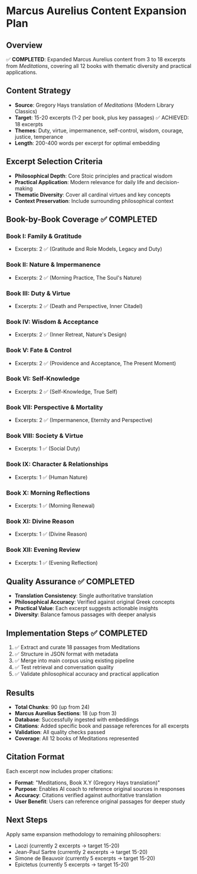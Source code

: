 # Marcus Aurelius Content Expansion Plan

## Overview
✅ **COMPLETED**: Expanded Marcus Aurelius content from 3 to 18 excerpts from *Meditations*, covering all 12 books with thematic diversity and practical applications.

## Content Strategy
- **Source**: Gregory Hays translation of *Meditations* (Modern Library Classics)
- **Target**: 15-20 excerpts (1-2 per book, plus key passages) ✅ ACHIEVED: 18 excerpts
- **Themes**: Duty, virtue, impermanence, self-control, wisdom, courage, justice, temperance
- **Length**: 200-400 words per excerpt for optimal embedding

## Excerpt Selection Criteria
- **Philosophical Depth**: Core Stoic principles and practical wisdom
- **Practical Application**: Modern relevance for daily life and decision-making
- **Thematic Diversity**: Cover all cardinal virtues and key concepts
- **Context Preservation**: Include surrounding philosophical context

## Book-by-Book Coverage ✅ COMPLETED

### Book I: Family & Gratitude
- Excerpts: 2 ✅ (Gratitude and Role Models, Legacy and Duty)

### Book II: Nature & Impermanence
- Excerpts: 2 ✅ (Morning Practice, The Soul's Nature)

### Book III: Duty & Virtue
- Excerpts: 2 ✅ (Death and Perspective, Inner Citadel)

### Book IV: Wisdom & Acceptance
- Excerpts: 2 ✅ (Inner Retreat, Nature's Design)

### Book V: Fate & Control
- Excerpts: 2 ✅ (Providence and Acceptance, The Present Moment)

### Book VI: Self-Knowledge
- Excerpts: 2 ✅ (Self-Knowledge, True Self)

### Book VII: Perspective & Mortality
- Excerpts: 2 ✅ (Impermanence, Eternity and Perspective)

### Book VIII: Society & Virtue
- Excerpts: 1 ✅ (Social Duty)

### Book IX: Character & Relationships
- Excerpts: 1 ✅ (Human Nature)

### Book X: Morning Reflections
- Excerpts: 1 ✅ (Morning Renewal)

### Book XI: Divine Reason
- Excerpts: 1 ✅ (Divine Reason)

### Book XII: Evening Review
- Excerpts: 1 ✅ (Evening Reflection)

## Quality Assurance ✅ COMPLETED
- **Translation Consistency**: Single authoritative translation
- **Philosophical Accuracy**: Verified against original Greek concepts
- **Practical Value**: Each excerpt suggests actionable insights
- **Diversity**: Balance famous passages with deeper analysis

## Implementation Steps ✅ COMPLETED
1. ✅ Extract and curate 18 passages from Meditations
2. ✅ Structure in JSON format with metadata
3. ✅ Merge into main corpus using existing pipeline
4. ✅ Test retrieval and conversation quality
5. ✅ Validate philosophical accuracy and practical application

## Results
- **Total Chunks**: 90 (up from 24)
- **Marcus Aurelius Sections**: 18 (up from 3)
- **Database**: Successfully ingested with embeddings
- **Citations**: Added specific book and passage references for all excerpts
- **Validation**: All quality checks passed
- **Coverage**: All 12 books of Meditations represented

## Citation Format
Each excerpt now includes proper citations:
- **Format**: "Meditations, Book X.Y (Gregory Hays translation)"
- **Purpose**: Enables AI coach to reference original sources in responses
- **Accuracy**: Citations verified against authoritative translation
- **User Benefit**: Users can reference original passages for deeper study

## Next Steps
Apply same expansion methodology to remaining philosophers:
- Laozi (currently 2 excerpts → target 15-20)
- Jean-Paul Sartre (currently 2 excerpts → target 15-20)
- Simone de Beauvoir (currently 5 excerpts → target 15-20)
- Epictetus (currently 5 excerpts → target 15-20)
